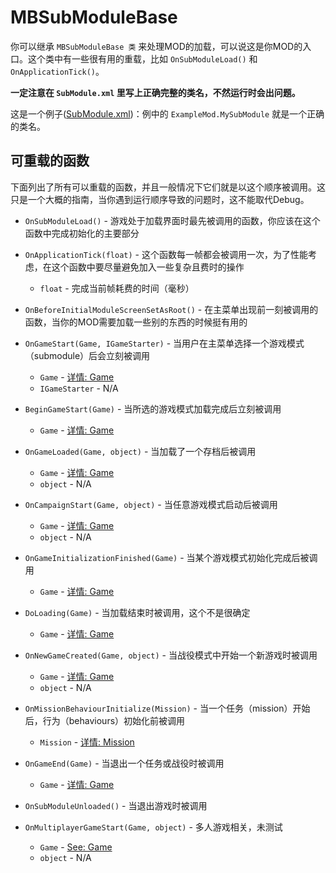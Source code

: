 # MBSubModuleBase

你可以继承 `MBSubModuleBase 类` 来处理MOD的加载，可以说这是你MOD的入口。这个类中有一些很有用的重载，比如 `OnSubModuleLoad()` 和 `OnApplicationTick()`。

**一定注意在 `SubModule.xml` 里写上正确完整的类名，不然运行时会出问题。**

这是一个例子([SubModule.xml](../../_xmldocs/submodule.md))：例中的 `ExampleMod.MySubModule` 就是一个正确的类名。

## 可重载的函数

下面列出了所有可以重载的函数，并且一般情况下它们就是以这个顺序被调用。这只是一个大概的指南，当你遇到运行顺序导致的问题时，这不能取代Debug。

- `OnSubModuleLoad()` - 游戏处于加载界面时最先被调用的函数，你应该在这个函数中完成初始化的主要部分
- `OnApplicationTick(float)` - 这个函数每一帧都会被调用一次，为了性能考虑，在这个函数中要尽量避免加入一些复杂且费时的操作
  - `float` - 完成当前帧耗费的时间（毫秒）
- `OnBeforeInitialModuleScreenSetAsRoot()` - 在主菜单出现前一刻被调用的函数，当你的MOD需要加载一些别的东西的时候挺有用的
- `OnGameStart(Game, IGameStarter)` - 当用户在主菜单选择一个游戏模式（submodule）后会立刻被调用
  - `Game` - [详情: Game](../core/game.md)
  - `IGameStarter` - N/A
- `BeginGameStart(Game)` - 当所选的游戏模式加载完成后立刻被调用
  - `Game` - [详情: Game](../core/game.md)
- `OnGameLoaded(Game, object)` -  当加载了一个存档后被调用
  - `Game` - [详情: Game](../core/game.md)
  - `object` - N/A
- `OnCampaignStart(Game, object)` -  当任意游戏模式启动后被调用
  - `Game` - [详情: Game](../core/game.md)
  - `object` - N/A
- `OnGameInitializationFinished(Game)` - 当某个游戏模式初始化完成后被调用
  - `Game` - [详情: Game](../core/game.md)
- `DoLoading(Game)` -  当加载结束时被调用，这个不是很确定
  - `Game` - [详情: Game](../core/game.md)
- `OnNewGameCreated(Game, object)` -  当战役模式中开始一个新游戏时被调用
  - `Game` - [详情: Game](../core/game.md)
  - `object` - N/A
- `OnMissionBehaviourInitialize(Mission)` - 当一个任务（mission）开始后，行为（behaviours）初始化前被调用
  - `Mission` - [详情: Mission](mission.md)
- `OnGameEnd(Game)` - 当退出一个任务或战役时被调用
  - `Game` - [详情: Game](../core/game.md)
- `OnSubModuleUnloaded()` - 当退出游戏时被调用


- `OnMultiplayerGameStart(Game, object)` - 多人游戏相关，未测试
  - `Game` - [See: Game](../core/game.md)
  - `object` - N/A